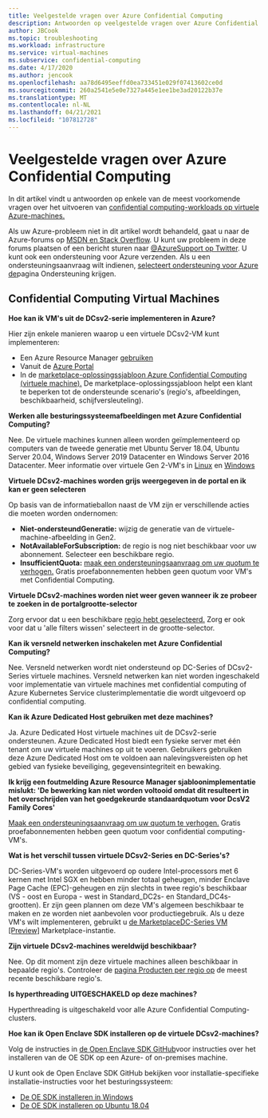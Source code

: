 ```yaml
---
title: Veelgestelde vragen over Azure Confidential Computing
description: Antwoorden op veelgestelde vragen over Azure Confidential Computing.
author: JBCook
ms.topic: troubleshooting
ms.workload: infrastructure
ms.service: virtual-machines
ms.subservice: confidential-computing
ms.date: 4/17/2020
ms.author: jencook
ms.openlocfilehash: aa78d6495eeffd0ea733451e029f07413602ce0d
ms.sourcegitcommit: 260a2541e5e0e7327a445e1ee1be3ad20122b37e
ms.translationtype: MT
ms.contentlocale: nl-NL
ms.lasthandoff: 04/21/2021
ms.locfileid: "107812728"
---
```

# <a name="frequently-asked-questions-for-azure-confidential-computing"></a>Veelgestelde vragen over Azure Confidential Computing

In dit artikel vindt u antwoorden op enkele van de meest voorkomende vragen over het uitvoeren van [confidential computing-workloads op virtuele Azure-machines.](overview.md)

Als uw Azure-probleem niet in dit artikel wordt behandeld, gaat u naar de Azure-forums op [MSDN en Stack Overflow](https://azure.microsoft.com/support/forums/). U kunt uw probleem in deze forums plaatsen of een bericht sturen naar [@AzureSupport op Twitter](https://twitter.com/AzureSupport). U kunt ook een ondersteuning voor Azure verzenden. Als u een ondersteuningsaanvraag wilt indienen, [selecteert ondersteuning voor Azure de](https://azure.microsoft.com/support/options/)pagina Ondersteuning krijgen.

## <a name="confidential-computing-virtual-machines"></a>Confidential Computing Virtual Machines <a id="vm-faq"></a>

**Hoe kan ik VM's uit de DCsv2-serie implementeren in Azure?**

Hier zijn enkele manieren waarop u een virtuele DCsv2-VM kunt implementeren:
   - Een Azure Resource Manager [gebruiken](../virtual-machines/windows/template-description.md)
   - Vanuit de [Azure Portal](https://portal.azure.com/#create/hub)
   - In de [marketplace-oplossingssjabloon Azure Confidential Computing (virtuele machine).](https://azuremarketplace.microsoft.com/marketplace/apps/microsoft-azure-compute.acc-virtual-machine-v2?tab=overview) De marketplace-oplossingssjabloon helpt een klant te beperken tot de ondersteunde scenario's (regio's, afbeeldingen, beschikbaarheid, schijfversleuteling). 

**Werken alle besturingssysteemafbeeldingen met Azure Confidential Computing?**

Nee. De virtuele machines kunnen alleen worden geïmplementeerd op computers van de tweede generatie met Ubuntu Server 18.04, Ubuntu Server 20.04, Windows Server 2019 Datacenter en Windows Server 2016 Datacenter. Meer informatie over virtuele Gen 2-VM's in [Linux](../virtual-machines/generation-2.md) en [Windows](../virtual-machines/generation-2.md)

**Virtuele DCsv2-machines worden grijs weergegeven in de portal en ik kan er geen selecteren**

Op basis van de informatieballon naast de VM zijn er verschillende acties die moeten worden ondernomen:
   -    **Niet-ondersteundGeneratie:** wijzig de generatie van de virtuele-machine-afbeelding in Gen2.
   -    **NotAvailableForSubscription:** de regio is nog niet beschikbaar voor uw abonnement. Selecteer een beschikbare regio.
   -    **InsufficientQuota:** [maak een ondersteuningsaanvraag om uw quotum te verhogen.](../azure-portal/supportability/per-vm-quota-requests.md) Gratis proefabonnementen hebben geen quotum voor VM's met Confidential Computing. 

**Virtuele DCsv2-machines worden niet weer geven wanneer ik ze probeer te zoeken in de portalgrootte-selector**

Zorg ervoor dat u een beschikbare [regio hebt geselecteerd.](https://azure.microsoft.com/global-infrastructure/services/?products=virtual-machines) Zorg er ook voor dat u 'alle filters wissen' selecteert in de grootte-selector. 

**Kan ik versneld netwerken inschakelen met Azure Confidential Computing?**

 Nee. Versneld netwerken wordt niet ondersteund op DC-Series of DCsv2-Series virtuele machines. Versneld netwerken kan niet worden ingeschakeld voor implementatie van virtuele machines met confidential computing of Azure Kubernetes Service clusterimplementatie die wordt uitgevoerd op confidential computing.

**Kan ik Azure Dedicated Host gebruiken met deze machines?**

Ja. Azure Dedicated Host virtuele machines uit de DCsv2-serie ondersteunen. Azure Dedicated Host biedt een fysieke server met één tenant om uw virtuele machines op uit te voeren. Gebruikers gebruiken deze Azure Dedicated Host om te voldoen aan nalevingsvereisten op het gebied van fysieke beveiliging, gegevensintegriteit en bewaking. 

**Ik krijg een foutmelding Azure Resource Manager sjabloonimplementatie mislukt: 'De bewerking kan niet worden voltooid omdat dit resulteert in het overschrijden van het goedgekeurde standaardquotum voor DcsV2 Family Cores'**

[Maak een ondersteuningsaanvraag om uw quotum te verhogen.](../azure-portal/supportability/per-vm-quota-requests.md) Gratis proefabonnementen hebben geen quotum voor confidential computing-VM's. 

**Wat is het verschil tussen virtuele DCsv2-Series en DC-Series's?**

DC-Series-VM's worden uitgevoerd op oudere Intel-processors met 6 kernen met Intel SGX en hebben minder totaal geheugen, minder Enclave Page Cache (EPC)-geheugen en zijn slechts in twee regio's beschikbaar (VS - oost en Europa - west in Standard_DC2s- en Standard_DC4s-grootten). Er zijn geen plannen om deze VM's algemeen beschikbaar te maken en ze worden niet aanbevolen voor productiegebruik. Als u deze VM's wilt implementeren, gebruikt u  [de MarketplaceDC-Series VM [Preview]](https://azuremarketplace.microsoft.com/marketplace/apps/microsoft-azure-compute.confidentialcompute?tab=Overview) Marketplace-instantie.

**Zijn virtuele DCsv2-machines wereldwijd beschikbaar?**

Nee. Op dit moment zijn deze virtuele machines alleen beschikbaar in bepaalde regio's. Controleer de [pagina Producten per regio op](https://azure.microsoft.com/global-infrastructure/services/?products=virtual-machines) de meest recente beschikbare regio's. 

**Is hyperthreading UITGESCHAKELD op deze machines?**

Hyperthreading is uitgeschakeld voor alle Azure Confidential Computing-clusters.

**Hoe kan ik Open Enclave SDK installeren op de virtuele DCsv2-machines?**
   
Volg de instructies in [de Open Enclave SDK GitHub](https://github.com/openenclave/openenclave)voor instructies over het installeren van de OE SDK op een Azure- of on-premises machine.
     
U kunt ook de Open Enclave SDK GitHub bekijken voor installatie-specifieke installatie-instructies voor het besturingssysteem:
   - [De OE SDK installeren in Windows](https://github.com/openenclave/openenclave/blob/master/docs/GettingStartedDocs/install_oe_sdk-Windows.md)
   - [De OE SDK installeren op Ubuntu 18.04](https://github.com/openenclave/openenclave/blob/master/docs/GettingStartedDocs/install_oe_sdk-Ubuntu_18.04.md)